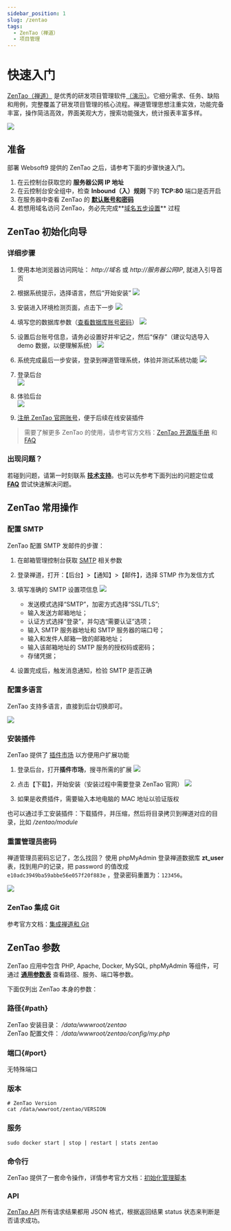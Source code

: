 ```yaml
---
sidebar_position: 1
slug: /zentao
tags:
  - ZenTao（禅道）
  - 项目管理
---
```


# 快速入门

[ZenTao（禅道）](https://www.zentao.net) 是优秀的研发项目管理软件[（演示）](http://demo.zentao.net/)。它细分需求、任务、缺陷和用例，完整覆盖了研发项目管理的核心流程。禅道管理思想注重实效，功能完备丰富，操作简洁高效，界面美观大方，搜索功能强大，统计报表丰富多样。

![](https://libs.websoft9.com/Websoft9/DocsPicture/zh/zentao/zentao-gui-websoft9.png)

## 准备

部署 Websoft9 提供的 ZenTao 之后，请参考下面的步骤快速入门。

1. 在云控制台获取您的 **服务器公网 IP 地址**
2. 在云控制台安全组中，检查 **Inbound（入）规则** 下的 **TCP:80** 端口是否开启
3. 在服务器中查看 ZenTao 的 **[默认账号和密码](./setup/credentials)**
4. 若想用域名访问 ZenTao，务必先完成**[域名五步设置](./dns#domain)** 过程

## ZenTao 初始化向导

### 详细步骤

1. 使用本地浏览器访问网址： *http://域名* 或 *http://服务器公网IP*, 就进入引导首页

2. 根据系统提示，选择语言，然后“开始安装”
   ![](https://libs.websoft9.com/Websoft9/DocsPicture/zh/zentao/zentao-install001-websoft9.png)

3. 安装进入环境检测页面，点击下一步
   ![](https://libs.websoft9.com/Websoft9/DocsPicture/zh/zentao/zentao-install002-websoft9.png)

4. 填写您的数据库参数（[查看数据库账号密码](./setup/credentials)）
   ![](https://libs.websoft9.com/Websoft9/DocsPicture/zh/zentao/zentao-install003-websoft9.png)

5. 设置后台账号信息，请务必设置好并牢记之，然后“保存”（建议勾选导入 demo 数据，以便理解系统）
   ![](https://libs.websoft9.com/Websoft9/DocsPicture/zh/zentao/zentao-install005-websoft9.png)

6. 系统完成最后一步安装，登录到禅道管理系统，体验并测试系统功能
   ![](https://libs.websoft9.com/Websoft9/DocsPicture/zh/zentao/zentao-install006-websoft9.png)

7. 登录后台  
   ![](https://libs.websoft9.com/Websoft9/DocsPicture/zh/zentao/zentao-login-websoft9.png)

8. 体验后台  
   ![](https://libs.websoft9.com/Websoft9/DocsPicture/zh/zentao/zentao-gui-websoft9.png)

9. [注册 ZenTao 官网账号](https://www.zentao.net/user-register.html)，便于后续在线安装插件

> 需要了解更多 ZenTao 的使用，请参考官方文档：[ZenTao 开源版手册](https://www.zentao.net/book/zentaopmshelp/40.html) 和 [FAQ](https://www.zentao.net/faq.html)

### 出现问题？

若碰到问题，请第一时刻联系 **[技术支持](./helpdesk)**。也可以先参考下面列出的问题定位或 **[FAQ](./faq#setup)** 尝试快速解决问题。

## ZenTao 常用操作

### 配置 SMTP

ZenTao 配置 SMTP 发邮件的步骤：

1. 在邮箱管理控制台获取 [SMTP](./automation/smtp) 相关参数

2. 登录禅道，打开：【后台】>【通知】>【邮件】，选择 STMP 作为发信方式

3. 填写准确的 SMTP 设置项信息
   ![](https://libs.websoft9.com/Websoft9/DocsPicture/zh/zentao/zentao-smtp-websoft9.png)

   - 发送模式选择“SMTP”，加密方式选择“SSL/TLS”;
   - 输入发送方邮箱地址；
   - 认证方式选择“登录”，并勾选“需要认证”选项；
   - 输入 SMTP 服务器地址和 SMTP 服务器的端口号；
   - 输入和发件人邮箱一致的邮箱地址；
   - 输入该邮箱地址的 SMTP 服务的授权码或密码；
   - 存储凭据；

4. 设置完成后，触发消息通知，检验 SMTP 是否正确

### 配置多语言

ZenTao 支持多语言，直接到后台切换即可。

![](https://libs.websoft9.com/Websoft9/DocsPicture/zh/zentao/zentao-changelanguage-websoft9.png)

### 安装插件

ZenTao 提供了 [插件市场](https://www.zentao.net/extension-browse.html) 以方便用户扩展功能

1. 登录后台，打开**插件市场**，搜寻所需的扩展
   ![](https://libs.websoft9.com/Websoft9/DocsPicture/zh/zentao/zentao-dlplugins-websoft9.png)

2. 点击【下载】，开始安装（安装过程中需要登录 ZenTao 官网）
   ![](https://libs.websoft9.com/Websoft9/DocsPicture/zh/zentao/zentao-installplugin-websoft9.png)

3. 如果是收费插件，需要输入本地电脑的 MAC 地址以验证版权

也可以通过手工安装插件：下载插件，并压缩，然后将目录拷贝到禅道对应的目录，比如 _/zentao/module_

### 重置管理员密码

禅道管理员密码忘记了，怎么找回？ 使用 phpMyAdmin 登录禅道数据库 **zt_user** 表，找到用户的记录，把 password 的值改成 `e10adc3949ba59abbe56e057f20f883e` ，登录密码重置为：`123456`。

![](https://libs.websoft9.com/Websoft9/DocsPicture/zh/zentao/zentao-recoverpw-websoft9.png)

### ZenTao 集成 Git

参考官方文档：[集成禅道和 Git](https://www.zentao.net/book/zentaopmshelp/207.html)

## ZenTao 参数

ZenTao 应用中包含 PHP, Apache, Docker, MySQL, phpMyAdmin 等组件，可通过 **[通用参数表](./setup/parameter)** 查看路径、服务、端口等参数。

下面仅列出 ZenTao 本身的参数：

### 路径{#path}

ZenTao 安装目录： */data/wwwroot/zentao*  
ZenTao 配置文件： */data/wwwroot/zentao/config/my.php*

### 端口{#port}

无特殊端口

### 版本

```shell
# ZenTao Version
cat /data/wwwroot/zentao/VERSION
```

### 服务

```shell
sudo docker start | stop | restart | stats zentao
```

### 命令行

ZenTao 提供了一套命令操作，详情参考官方文档：[初始化管理脚本](https://www.zentao.net/book/zentaopmshelp/35.html)

### API

[ZenTao API](https://www.zentao.net/book/api/setting-369.html) 所有请求结果都用 JSON 格式，根据返回结果 status 状态来判断是否请求成功。
